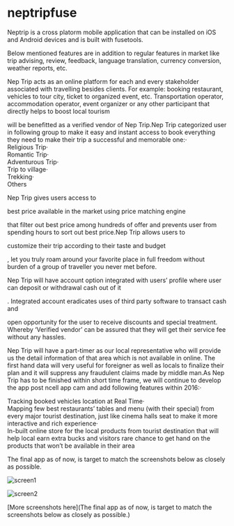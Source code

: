 # neptripfuse
Neptrip is a cross platorm mobile application that can be installed on iOS and Android devices and is built with fusetools.

Below mentioned features are in addition to regular features in market like 
trip advising, 
review, 
feedback, 
language translation, 
currency conversion, 
weather reports, etc.

Nep Trip acts as an online platform for each and every stakeholder associated with travelling besides clients. For example: 
 booking 
	restaurant, 
	vehicles to tour city, 
	ticket to organized event, etc. 
	Transportation operator, 
	accommodation operator, 
	event organizer or 
	any other participant that directly helps to boost local tourism 
	
	
will be benefitted as a verified vendor of Nep Trip.Nep Trip categorized user in following group to make it easy and instant access to book everything they need to make their trip a successful and memorable one:·         
Religious Trip·         
Romantic Trip·         
Adventurous Trip·         
Trip to village·         
Trekking·         
Others


Nep Trip gives users access to 

best price available in the market using price matching engine

 that filter out best price among hundreds of offer and prevents user from spending hours to sort out best price.Nep Trip allows users to 

customize their trip according to their taste and budget

, let you truly roam around your favorite place in full freedom without burden of a group of traveller you never met before.

Nep Trip will have account option 
integrated with users’ profile
where user can deposit or withdrawal cash out of it

. Integrated account eradicates uses of third party software to transact cash and 


open opportunity for the user to receive discounts and special treatment. 	 	Whereby 
‘Verified vendor’ can be assured that they will get their service fee without any hassles.

Nep Trip will have a part-timer as our local representative who will provide us the detail information of that area which is not available in online. The first hand data will very useful for foreigner as well as locals to finalize their plan and it will suppress any fraudulent claims made by middle man.As Nep Trip has to be finished within short time frame,  we will continue to develop the app post ncell app cam and add following features within 2016:·         

Tracking booked vehicles location at Real Time·          
Mapping few best restaurants’ tables and menu (with their special) from every major tourist destination, just like 
cinema halls seat to make it more interactive and rich experience·         
In-built online store for the local products from tourist destination that will help local earn extra bucks and visitors rare chance to get hand on the products that won’t be available in their area

The final app as of now, is target to match the screenshots below as closely as possible.

![screen1](https://github.com/MrClan/neptripfuse/blob/master/neptripdesignpic/account%20menu%20copy.jpg)

![screen2](https://github.com/MrClan/neptripfuse/blob/master/neptripdesignpic/holiday%20ticket.jpg)

[More screenshots here](The final app as of now, is target to match the screenshots below as closely as possible.)
